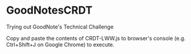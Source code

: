 # GoodNotesCRDT
Trying out GoodNote's Technical Challenge

Copy and paste the contents of CRDT-LWW.js to browser's console (e.g. Ctrl+Shift+J on Google Chrome) to execute.
